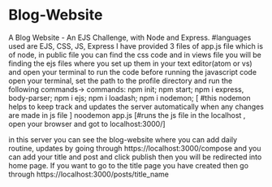 # Blog-Website
A Blog Website - An EJS Challenge, with Node and Express.
#languages used are EJS, CSS, JS, Express
I have provided 3 files of app.js file which is of node, in public file you can find the css code and in views file you will be finding the ejs files where you set up them in your text editor(atom or vs) and open your terminal to run the code
before running the javascript code open your terminal, set the path to the profile directory and run the following commands->
commands:
npm init; 
npm start;
npm i express, body-parser; 
npm i ejs; 
npm i loadash; 
npm i nodemon; [ #this nodemon helps to keep track and updates the server automatically when any changes are made in js file ]
noodemon app.js [#runs the js file in the localhost , open your browser and got to localhost:3000/]

in this server you can see the blog-website where you can add daily routine, updates by going through https://localhost:3000/compose and you can add your title and post and click publish then you will be redirected into home page.
If you want to go to the title page you have created then go through https://localhost:3000/posts/title_name
